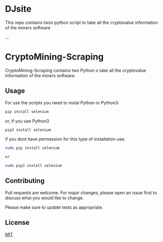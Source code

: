 # DJsite

This repo contains twos python script to take all the cryptovalue information of the miners software

...

# CryptoMining-Scraping

CryptoMining-Scraping contains two Python o take all the cryptovalue information of the miners software.

## Usage

For use the scripts you need to instal Python or Python3:

```bash
pip install selenium
```
or, if you use Python3

```bash
pip3 install selenium
```

if you dont have permession for this type of installation use:

```bash
sudo pip install selenium

or

sudo pip3 install selenium
```
## Contributing
Pull requests are welcome. For major changes, please open an issue first to discuss what you would like to change.

Please make sure to update tests as appropriate.

## License
[MIT](https://choosealicense.com/licenses/mit/)